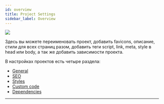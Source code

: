 ```yaml
---
id: overview
title: Project Settings
sidebar_label: Overview
---
```


![](https://test-upl.quarkly.io/60a657b1e3623a001f692958/images/docs-new-project-settings-overview.png?v=2021-05-21T14:18:48.829Z)

Здесь вы можете переименовать проект, добавить favicons, описание, стили для всех страниц разом, добавить теги script, link, meta, style в head или body, а так же добавить зависимости проекта.

В настройках проектов есть четыре раздела:

-   [General](/documentation/interface/work-area/project-settings/general)
-   [SEO](/documentation/interface/work-area/project-settings/seo)
-   [Styles](/documentation/interface/work-area/project-settings/styles)
-   [Custom code](/documentation/interface/work-area/project-settings/custom-code/overview)
-   [Dependencies](/documentation/interface/work-area/project-settings/dependencies)

---
